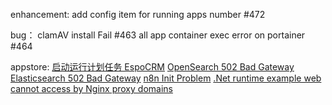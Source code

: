 enhancement:
add config item for running apps number #472

bug：
clamAV install Fail #463
all app container exec error on portainer #464

appstore:
[启动运行计划任务 EspoCRM](https://github.com/Websoft9/docker-library/issues/600)
[OpenSearch 502 Bad Gateway ](https://github.com/Websoft9/docker-library/issues/601)
[Elasticsearch 502 Bad Gateway](https://github.com/Websoft9/docker-library/issues/602)
[n8n Init Problem](https://github.com/Websoft9/docker-library/issues/603)
[.Net runtime example web cannot access by Nginx proxy domains](https://github.com/Websoft9/docker-library/issues/605)